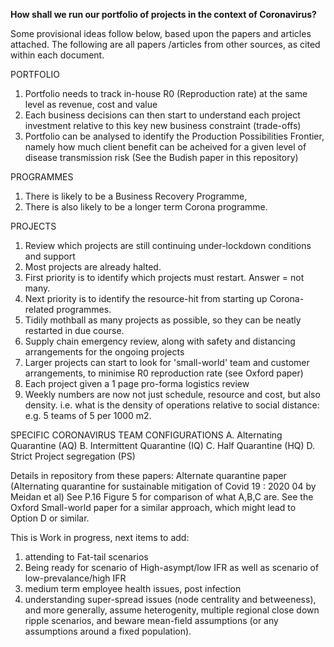 **How shall we run our portfolio of projects in the context of Coronavirus?**

Some provisional ideas follow below, based upon the papers and articles attached. 
The following are all papers /articles from other sources, as cited within each document. 

PORTFOLIO
1. Portfolio needs to track in-house R0 (Reproduction rate) at the same level as revenue, cost and value
2. Each business decisions can then start to understand each project investment relative to this key new business constraint (trade-offs)
3. Portfolio can be analysed to identify the Production Possibilities Frontier, namely how much client benefit can be acheived for a given level of disease transmission risk
(See the Budish paper in this repository)

PROGRAMMES
1. There is likely to be a Business Recovery Programme, 
2. There is also likely to be a longer term Corona programme. 

PROJECTS
1. Review which projects are still continuing under-lockdown conditions and support
2. Most projects are already halted.
3. First priority is to identify which projects must restart. Answer = not many. 
4. Next priority is to identify the resource-hit from starting up Corona-related programmes.
5. Tidily mothball as many projects as possible, so they can be neatly restarted in due course. 
6. Supply chain emergency review, along with safety and distancing arrangements for the ongoing projects
7. Larger projects can start to look for 'small-world' team and customer arrangements, to minimise R0 reproduction rate (see Oxford paper)
8. Each project given a 1 page pro-forma logistics review
9. Weekly numbers are now not just schedule, resource and cost, but also density. i.e. what is the density of operations relative to social distance:  e.g. 5 teams of 5 per 1000 m2. 
 
 SPECIFIC CORONAVIRUS TEAM CONFIGURATIONS
 A. Alternating Quarantine (AQ)
 B. Intermittent Quarantine (IQ)
 C. Half Quarantine (HQ)
 D. Strict Project segregation (PS)
 
 Details in repository from these papers:
 Alternate quarantine paper (Alternating quarantine for sustainable mitigation of Covid 19 : 2020 04 by Meidan et al)
 See P.16 Figure 5 for comparison of what A,B,C are.
 See the Oxford Small-world paper for a similar approach, which might lead to Option D or similar.  
 
 This is Work in progress, next items to add:
 1. attending to Fat-tail scenarios
 2. Being ready for scenario of High-asympt/low IFR as well as scenario of low-prevalance/high IFR
 3. medium term employee health issues, post infection
 4. understanding super-spread issues (node centrality and betweeness), and more generally, assume heterogenity, multiple regional close down ripple scenarios, and beware mean-field assumptions (or any assumptions around a fixed population).
